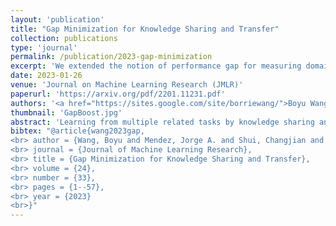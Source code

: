 ```yaml
---
layout: 'publication'
title: "Gap Minimization for Knowledge Sharing and Transfer"
collection: publications
type: 'journal'
permalink: /publication/2023-gap-minimization
excerpt: 'We extended the notion of performance gap for measuring domain discrepancy (NeurIPS-19) to a variety of transfer and multi-task learning settings, and introduced two new algorithms based on this notion for improving transfer and multi-task learning performance.'
date: 2023-01-26
venue: 'Journal on Machine Learning Research (JMLR)'
paperurl: 'https://arxiv.org/pdf/2201.11231.pdf'
authors: '<a href="https://sites.google.com/site/borriewang/">Boyu Wang</a>, <strong>Jorge A. Mendez</strong>, <a href="https://cjshui.github.io">Changjian Shui</a>, <a href="https://fzhou.cc">Fan Zhou</a>, <a href="https://sites.google.com/view/di-wu/home"> Di Wu</a>, Xu, Gezheng, <a href="https://chgagne.github.io/english/">Christian Gagne</a>, <a href="https://seas.upenn.edu/~eeaton/">Eric Eaton</a>'
thumbnail: 'GapBoost.jpg'
abstract: 'Learning from multiple related tasks by knowledge sharing and transfer has become increasingly relevant over the last two decades. In order to successfully transfer information from one task to another, it is critical to understand the similarities and differences between the domains. In this paper, we introduce the notion of <i>performance gap</i>, an intuitive and novel measure of the distance between learning tasks. Unlike existing measures which are used as tools to bound the difference of expected risks between tasks (e.g., H-divergence or discrepancy distance), we theoretically show that the performance gap can be viewed as a data- and algorithm-dependent regularizer, which controls the model complexity and leads to finer guarantees. More importantly, it also provides new insights and motivates a novel principle for designing strategies for knowledge sharing and transfer: gap minimization. We instantiate this principle with two algorithms: 1. gapBoost, a novel and principled boosting algorithm that explicitly minimizes the performance gap between source and target domains for transfer learning; and 2. gapMTNN, a representation learning algorithm that reformulates gap minimization as semantic conditional matching for multitask learning. Our extensive evaluation on both transfer learning and multitask learning benchmark data sets shows that our methods outperform existing baselines.'
bibtex: "@article{wang2023gap,
<br> author = {Wang, Boyu and Mendez, Jorge A. and Shui, Changjian and Zhou, Fan and Wu, Di and Xu, Gezheng and Gagne, Christian and Eaton, Eric},
<br> journal = {Journal of Machine Learning Research},
<br> title = {Gap Minimization for Knowledge Sharing and Transfer},
<br> volume = {24},
<br> number = {33},
<br> pages = {1--57},
<br> year = {2023}
<br>}"
---
```

